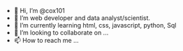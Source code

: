- 👋 Hi, I’m @cox101
- 👀 I’m web developer and data analyst/scientist.
- 🌱 I’m currently learning html, css, javascript, python, Sql
- 💞️ I’m looking to collaborate on ...
- 📫 How to reach me ...

<!---
cox101/cox101 is a ✨ special ✨ repository because its `README.md` (this file) appears on your GitHub profile.
You can click the Preview link to take a look at your changes.
--->
